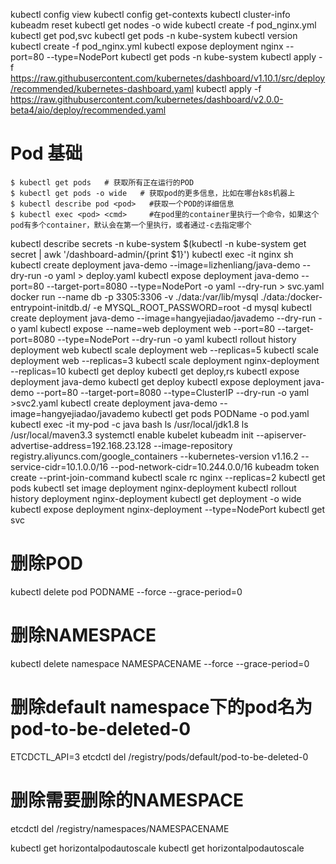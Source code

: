 kubectl config view
kubectl config get-contexts
kubectl cluster-info
kubeadm reset
kubectl get nodes -o wide
kubectl create -f pod_nginx.yml 
kubectl get pod,svc
kubectl get pods -n kube-system 
kubectl version
kubectl create -f pod_nginx.yml
kubectl expose deployment nginx --port=80 --type=NodePort
kubectl get pods -n kube-system 
kubectl apply -f  https://raw.githubusercontent.com/kubernetes/dashboard/v1.10.1/src/deploy/recommended/kubernetes-dashboard.yaml
kubectl apply -f https://raw.githubusercontent.com/kubernetes/dashboard/v2.0.0-beta4/aio/deploy/recommended.yaml
# Pod 基础
```
$ kubectl get pods   # 获取所有正在运行的POD
$ kubectl get pods -o wide   # 获取pod的更多信息，比如在哪台k8s机器上
$ kubectl describe pod <pod>   #获取一个POD的详细信息
$ kubectl exec <pod> <cmd>     #在pod里的container里执行一个命令，如果这个pod有多个container，默认会在第一个里执行，或者通过-c去指定哪个   
```
kubectl describe secrets -n kube-system $(kubectl -n kube-system get secret | awk '/dashboard-admin/{print $1}')
kubectl exec -it nginx sh
kubectl create deployment java-demo --image=lizhenliang/java-demo --dry-run -o yaml > deploy.yaml
kubectl expose deployment java-demo --port=80  --target-port=8080 --type=NodePort -o yaml --dry-run > svc.yaml
docker run --name db -p 3305:3306 -v ./data:/var/lib/mysql ./data:/docker-entrypoint-initdb.d/   -e MYSQL_ROOT_PASSWORD=root -d mysql 
kubectl create deployment java-demo --image=hangyejiadao/javademo --dry-run -o yaml
kubectl expose  --name=web  deployment  web --port=80  --target-port=8080 --type=NodePort  --dry-run -o yaml
kubectl rollout history deployment web
kubectl scale deployment web --replicas=5
kubectl scale deployment web --replicas=3
kubectl scale deployment nginx-deployment --replicas=10
kubectl get deploy
kubectl get deploy,rs
kubectl expose deployment  java-demo
kubectl get deploy
kubectl expose deployment java-demo --port=80 --target-port=8080 --type=ClusterIP  --dry-run -o yaml >svc2.yaml
kubectl create deployment java-demo --image=hangyejiadao/javademo
kubectl get pods   PODName  -o pod.yaml
kubectl exec -it my-pod -c java bash
ls /usr/local/jdk1.8
ls /usr/local/maven3.3
systemctl enable kubelet
kubeadm init  --apiserver-advertise-address=192.168.23.128  --image-repository registry.aliyuncs.com/google_containers --kubernetes-version v1.16.2  --service-cidr=10.1.0.0/16 --pod-network-cidr=10.244.0.0/16
kubeadm token create --print-join-command
kubectl scale rc nginx --replicas=2
kubectl get pods
kubectl set image deployment nginx-deployment
kubectl rollout history deployment nginx-deployment 
kubectl get deployment -o wide
kubectl expose deployment nginx-deployment --type=NodePort
kubectl get svc
# 删除POD
kubectl delete pod PODNAME --force --grace-period=0

# 删除NAMESPACE
kubectl delete namespace NAMESPACENAME --force --grace-period=0


# 删除default namespace下的pod名为pod-to-be-deleted-0
ETCDCTL_API=3 etcdctl del /registry/pods/default/pod-to-be-deleted-0

# 删除需要删除的NAMESPACE
etcdctl del /registry/namespaces/NAMESPACENAME


kubectl get horizontalpodautoscale
kubectl get horizontalpodautoscale
